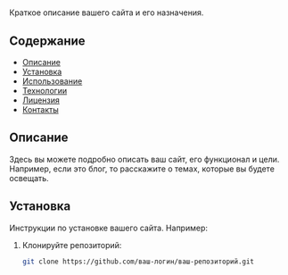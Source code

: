 # 

Краткое описание вашего сайта и его назначения.

## Содержание

- [Описание](#описание)
- [Установка](#установка)
- [Использование](#использование)
- [Технологии](#технологии)
- [Лицензия](#лицензия)
- [Контакты](#контакты)

## Описание

Здесь вы можете подробно описать ваш сайт, его функционал и цели. Например, если это блог, то расскажите о темах, которые вы будете освещать.

## Установка

Инструкции по установке вашего сайта. Например:

1. Клонируйте репозиторий:
   ```bash
   git clone https://github.com/ваш-логин/ваш-репозиторий.git
